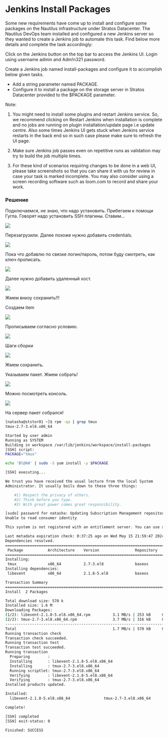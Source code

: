 # Jenkins Install Packages

Some new requirements have come up to install and configure some packages on the Nautilus infrastructure under Stratos Datacenter. The Nautilus DevOps team installed and configured a new Jenkins server so they wanted to create a Jenkins job to automate this task. Find below more details and complete the task accordingly:


Click on the Jenkins button on the top bar to access the Jenkins UI. Login using username admin and Adm!n321 password.

Create a Jenkins job named install-packages and configure it to accomplish below given tasks.

- Add a string parameter named PACKAGE.
- Configure it to install a package on the storage server in Stratos Datacenter provided to the $PACKAGE parameter.

Note:

1. You might need to install some plugins and restart Jenkins service. So, we recommend clicking on Restart Jenkins when installation is complete and no jobs are running on plugin installation/update page i.e update centre. Also some times Jenkins UI gets stuck when Jenkins service restarts in the back end so in such case please make sure to refresh the UI page.

2. Make sure Jenkins job passes even on repetitive runs as validation may try to build the job multiple times.

3. For these kind of scenarios requiring changes to be done in a web UI, please take screenshots so that you can share it with us for review in case your task is marked incomplete. You may also consider using a screen recording software such as loom.com to record and share your work.

### Решение

Подключаемся, не знаю, что надо установить. Прибегаем к помощи Гугла. Говорят надо установить SSH плагины. Ставим...

![](../img/ssh.png)

Перезагрузили. Далее похоже нужно добавить credentials.

![](../img/credentials.png)

Пока что добавлю по связке логин/пароль, потом буду смотреть, как ключ прописать.

![](../img/credentials1.png)


Далее нужно добавить удаленный хост.

![](../img/remote_hosts.png)

Жмем внизу сохранить!!!

Создаем item

![](../img/job1.png)

Прописываем согласно условию.

![](../img/job2.png)

Шаги сборки

![](../img/job3.png)

Жмем сохранить.

Указываем пакет. Жмем собрать!

![](../img/job4.png)

Можно посмотреть консоль.

![](../img/console.png)

На сервер пакет собрался!
```bash
[natasha@ststor01 ~]$ rpm -qa | grep tmux
tmux-2.7-3.el8.x86_64
```

```bash
Started by user admin
Running as SYSTEM
Building in workspace /var/lib/jenkins/workspace/install-packages
[SSH] script:
PACKAGE="tmux"

echo 'Bl@kW' | sudo -S yum install -y $PACKAGE

[SSH] executing...

We trust you have received the usual lecture from the local System
Administrator. It usually boils down to these three things:

    #1) Respect the privacy of others.
    #2) Think before you type.
    #3) With great power comes great responsibility.

[sudo] password for natasha: Updating Subscription Management repositories.
Unable to read consumer identity

This system is not registered with an entitlement server. You can use subscription-manager to register.

Last metadata expiration check: 0:37:25 ago on Wed May 15 21:59:47 2024.
Dependencies resolved.
================================================================================
 Package           Architecture    Version                Repository       Size
================================================================================
Installing:
 tmux              x86_64          2.7-3.el8              baseos          316 k
Installing dependencies:
 libevent          x86_64          2.1.8-5.el8            baseos          253 k

Transaction Summary
================================================================================
Install  2 Packages

Total download size: 570 k
Installed size: 1.6 M
Downloading Packages:
(1/2): libevent-2.1.8-5.el8.x86_64.rpm          3.1 MB/s | 253 kB     00:00    
(2/2): tmux-2.7-3.el8.x86_64.rpm                3.7 MB/s | 316 kB     00:00    
--------------------------------------------------------------------------------
Total                                           1.7 MB/s | 570 kB     00:00     
Running transaction check
Transaction check succeeded.
Running transaction test
Transaction test succeeded.
Running transaction
  Preparing        :                                                        1/1 
  Installing       : libevent-2.1.8-5.el8.x86_64                            1/2 
  Installing       : tmux-2.7-3.el8.x86_64                                  2/2 
  Running scriptlet: tmux-2.7-3.el8.x86_64                                  2/2 
  Verifying        : libevent-2.1.8-5.el8.x86_64                            1/2 
  Verifying        : tmux-2.7-3.el8.x86_64                                  2/2 
Installed products updated.

Installed:
  libevent-2.1.8-5.el8.x86_64               tmux-2.7-3.el8.x86_64              

Complete!

[SSH] completed
[SSH] exit-status: 0

Finished: SUCCESS
```
